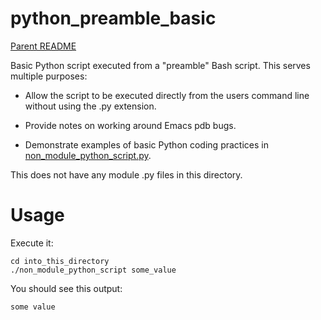 python_preamble_basic
=====================

[Parent README](../README.md)

Basic Python script executed from a "preamble" Bash script. This
serves multiple purposes:

- Allow the script to be executed directly from the users command line
  without using the .py extension.

- Provide notes on working around Emacs pdb bugs.

- Demonstrate examples of basic Python coding practices in
  [non_module_python_script.py](non_module_python_script.py).

This does not have any module .py files in this directory.

Usage
=====

Execute it:

    cd into_this_directory
    ./non_module_python_script some_value

You should see this output:

    some value

